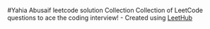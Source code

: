 #Yahia Abusaif leetcode solution Collection
Collection of LeetCode questions to ace the coding interview! - Created using [LeetHub](https://github.com/QasimWani/LeetHub)
